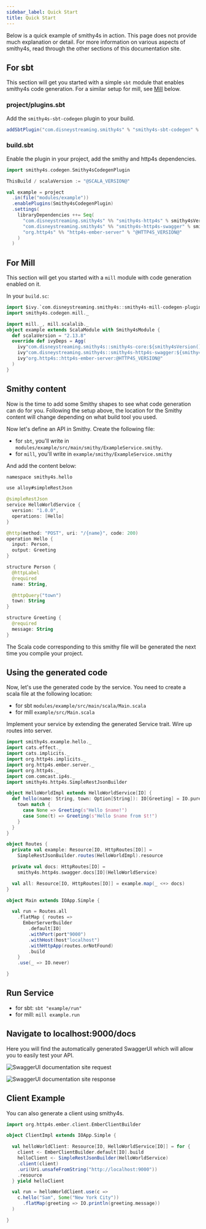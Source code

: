 ```yaml
---
sidebar_label: Quick Start
title: Quick Start
---
```


Below is a quick example of smithy4s in action. This page does not provide much explanation or detail. For more information on various aspects of smithy4s, read through the other sections of this documentation site.

## For sbt

This section will get you started with a simple `sbt` module that enables smithy4s code generation. For a similar setup for mill, see [Mill](#for-mill) below.

### project/plugins.sbt

Add the `smithy4s-sbt-codegen` plugin to your build.

```scala
addSbtPlugin("com.disneystreaming.smithy4s" % "smithy4s-sbt-codegen" % "@VERSION@")
```

### build.sbt

Enable the plugin in your project, add the smithy and http4s dependencies.

```scala
import smithy4s.codegen.Smithy4sCodegenPlugin

ThisBuild / scalaVersion := "@SCALA_VERSION@"

val example = project
  .in(file("modules/example"))
  .enablePlugins(Smithy4sCodegenPlugin)
  .settings(
    libraryDependencies ++= Seq(
      "com.disneystreaming.smithy4s" %% "smithy4s-http4s" % smithy4sVersion.value,
      "com.disneystreaming.smithy4s" %% "smithy4s-http4s-swagger" % smithy4sVersion.value,
      "org.http4s" %% "http4s-ember-server" % "@HTTP4S_VERSION@"
    )
  )
```

## For Mill

This section will get you started with a `mill` module with code generation enabled on it.

In your `build.sc`:

```scala
import $ivy.`com.disneystreaming.smithy4s::smithy4s-mill-codegen-plugin::@VERSION@`
import smithy4s.codegen.mill._

import mill._, mill.scalalib._
object example extends ScalaModule with Smithy4sModule {
  def scalaVersion = "2.13.8"
  override def ivyDeps = Agg(
    ivy"com.disneystreaming.smithy4s::smithy4s-core:${smithy4sVersion()}",
    ivy"com.disneystreaming.smithy4s::smithy4s-http4s-swagger:${smithy4sVersion()}",
    ivy"org.http4s::http4s-ember-server:@HTTP4S_VERSION@"
  )
}
```

## Smithy content

Now is the time to add some Smithy shapes to see what code generation can do for you. Following the setup above, the location for the Smithy content will change depending on what build tool you used.

Now let's define an API in Smithy. Create the following file:

- for `sbt`, you'll write in `modules/example/src/main/smithy/ExampleService.smithy`.
- for `mill`, you'll write in `example/smithy/ExampleService.smithy`

And add the content below:

```kotlin
namespace smithy4s.hello

use alloy#simpleRestJson

@simpleRestJson
service HelloWorldService {
  version: "1.0.0",
  operations: [Hello]
}

@http(method: "POST", uri: "/{name}", code: 200)
operation Hello {
  input: Person,
  output: Greeting
}

structure Person {
  @httpLabel
  @required
  name: String,

  @httpQuery("town")
  town: String
}

structure Greeting {
  @required
  message: String
}
```

The Scala code corresponding to this smithy file will be generated the next time you compile your project.

## Using the generated code

Now, let's use the generated code by the service. You need to create a scala file at the following location:

- for sbt `modules/example/src/main/scala/Main.scala`
- for mill `example/src/Main.scala`

Implement your service by extending the generated Service trait. Wire up routes into server.

```scala mdoc:silent
import smithy4s.example.hello._
import cats.effect._
import cats.implicits._
import org.http4s.implicits._
import org.http4s.ember.server._
import org.http4s._
import com.comcast.ip4s._
import smithy4s.http4s.SimpleRestJsonBuilder

object HelloWorldImpl extends HelloWorldService[IO] {
  def hello(name: String, town: Option[String]): IO[Greeting] = IO.pure {
    town match {
      case None => Greeting(s"Hello $name!")
      case Some(t) => Greeting(s"Hello $name from $t!")
    }
  }
}

object Routes {
  private val example: Resource[IO, HttpRoutes[IO]] =
    SimpleRestJsonBuilder.routes(HelloWorldImpl).resource

  private val docs: HttpRoutes[IO] =
    smithy4s.http4s.swagger.docs[IO](HelloWorldService)

  val all: Resource[IO, HttpRoutes[IO]] = example.map(_ <+> docs)
}

object Main extends IOApp.Simple {

  val run = Routes.all
    .flatMap { routes =>
      EmberServerBuilder
        .default[IO]
        .withPort(port"9000")
        .withHost(host"localhost")
        .withHttpApp(routes.orNotFound)
        .build
    }
    .use(_ => IO.never)

}
```

## Run Service

- for sbt: `sbt "example/run"`
- for mill: `mill example.run`

## Navigate to localhost:9000/docs

Here you will find the automatically generated SwaggerUI which will allow you to easily test your API.

![SwaggerUI documentation site request](https://i.imgur.com/WQgetF6.png)

![SwaggerUI documentation site response](https://i.imgur.com/JRUQyny.png)

## Client Example

You can also generate a client using smithy4s.

```scala mdoc:compile-only
import org.http4s.ember.client.EmberClientBuilder

object ClientImpl extends IOApp.Simple {

  val helloWorldClient: Resource[IO, HelloWorldService[IO]] = for {
    client <- EmberClientBuilder.default[IO].build
    helloClient <- SimpleRestJsonBuilder(HelloWorldService)
    .client(client)
    .uri(Uri.unsafeFromString("http://localhost:9000"))
    .resource
  } yield helloClient

  val run = helloWorldClient.use(c =>
    c.hello("Sam", Some("New York City"))
      .flatMap(greeting => IO.println(greeting.message))
  )

}
```
